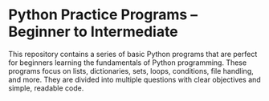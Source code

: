 # Python Practice Programs – Beginner to Intermediate
This repository contains a series of basic Python programs that are perfect for beginners learning the fundamentals of Python programming. These programs focus on lists, dictionaries, sets, loops, conditions, file handling, and more. They are divided into multiple questions with clear objectives and simple, readable code.
